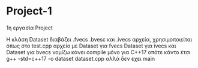 # Project-1
1η εργασία Project


Η κλάση Dataset διαβάζει .fvecs .bvesc και .ivecs αρχεία, χρησιμοποιείται όπως στο test.cpp αρχείο με Dataset<float> για fvecs 
Dataset<int> για ivecs και Dataset<unsigned char> για bvecs νομίζω κάνει compile μόνο για C++17 οπότε κάντο έτσι g++ -std=c++17 -o dataset dataset.cpp αλλά δεν εχει main